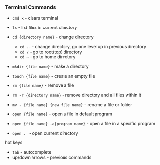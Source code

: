 ### Terminal Commands 

* `cmd k` - clears terminal
* `ls` - list files in current directory
* `cd {directory name}` - change directory
	* `cd ..` - change directory, go one level up in previous directory 
	* `cd /` - go to root(top) directory 
	* `cd ~` - go to home directory 


* `mkdir {file name}` - make a directory
* `touch {file name}` - create an empty file
* `rm {file name}` - remove a file 
* `rm -r {directory name}` - remove directory and all files within it
* `mv - {file name} {new file name}` - rename a file or folder
* `open {file name}` - open a file in default program 
* `open {file name} -a{program name}` - open a file in a specific program
* `open . ` - open current directory 

hot keys 
* `tab` - autocomplete 
* up/down arrows - previous commands 
